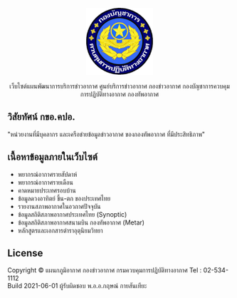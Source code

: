 <p align="center"><img src="assets/images/logo/DAOC-TH.png" width="150px" height="150px"></p>

<p align="center">เว็บไซต์แผนพัฒนาการบริการข่าวอากาศ ศูนย์บริการข่าวอากาศ กองข่าวอากาศ กองบัญชาการควบคุมการปฏิบัติทางอากาศ กองทัพอากาศ</p>

## วิสัยทัศน์ กขอ.คปอ.

"หน่วยงานที่มีบุคลากร และเครือข่ายข้อมูลข่าวอากาศ ของกองทัพอากาศ ที่มีประสิทธิภาพ"

## เนื้อหาข้อมูลภายในเว็บไซต์

- พยากรณ์อากาศรายสัปดาห์
- พยากรณ์อากาศรายเดือน
- คาดหมายประเทศรอบบ้าน
- ข้อมูลดวงอาทิตย์ ขึ้น-ตก ของประเทศไทย
- รายงานสภาพอากาศในอวกาศปัจจุบัน
- ข้อมูลสถิติสภาพอากาศประเทศไทย (Synoptic)
- ข้อมูลสถิติสภาพอากาศสนามบิน กองทัพอากาศ (Metar)
- หลักสูตรและเอกสารตำราอุตุนิยมวิทยา

## License

Copyright © แผนกภูมิอากาศ กองข่าวอากาศ กรมควบคุมการปฏิบัติทางอากาศ Tel : 02-534-1112<br>Build 2021-06-01 ผู้รับผิดชอบ พ.อ.อ.กฤษณ์ กายสันเทียะ